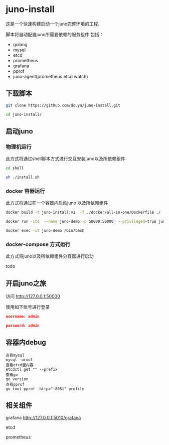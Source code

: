 # juno-install

这是一个快速构建启动一个juno完整环境的工程.

脚本将自动配置juno所需要依赖的服务组件
包括：
- golang
- mysql
- etcd
- prometheus
- grafana
- pprof
- juno-agent(prometheus etcd watch) 

## 下载脚本

```bash
git clone https://github.com/douyu/juno-install.git

cd juno-install/
```

## 启动juno

### 物理机运行

此方式将通过shell脚本方式进行交互安装juno以及所依赖组件

```bash
cd shell

sh ./install.sh
```

### docker 容器运行

此方式将通过在一个容器内启动juno 以及所依赖组件

```bash
docker build -t juno-install:v1  -f ./docker/all-in-one/Dockerfile ./

docker run -itd  --name juno-demo -p 50000:50000  --privileged=true juno-install:v1 /usr/sbin/init

docker exec -it juno-demo /bin/bash

```

### docker-compose 方式运行

此方式将juno以及所依赖组件分容器进行启动

todo

## 开启juno之旅

访问 http://127.0.0.1:50000

使用如下账号进行登录

```json
username: admin

password: admin
```

## 容器内debug
```
查看mysql
mysql -uroot
查看etcd里内容
etcdctl get "" --prefix
查看go
go version
查看pprof
go tool pprof -http=":8081" profile
```

## 相关组件

grafana http://127.0.0.1:5010/grafana

etcd

prometheus 
